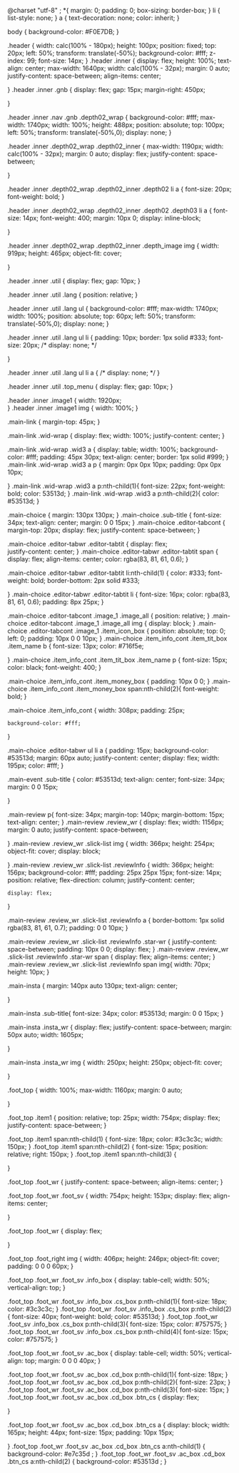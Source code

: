 @charset "utf-8" ;
*{
    margin: 0;
    padding: 0;
    box-sizing: border-box;
}
li {
    list-style: none;
}
a {
    text-decoration: none;
    color: inherit;
}

body {
    background-color: #F0E7DB;
}

.header {
    width: calc(100% - 180px);
    height: 100px;
    position: fixed;
    top: 20px;
    left: 50%;
    transform: translate(-50%);
    background-color: #fff;
    z-index: 99;
    font-size: 14px;
}
.header .inner {
    display: flex;
    height: 100%;
    text-align: center;
    max-width: 1640px;
    width: calc(100% - 32px);
    margin: 0 auto;
    justify-content: space-between;
    align-items: center;
    
    
}
.header .inner .gnb {
    display: flex;
    gap: 15px;
    margin-right: 450px;

}




.header .inner .nav .gnb .depth02_wrap  {
    background-color: #fff;
    max-width: 1740px;
    width: 100%;
    height: 488px;
    position: absolute;
    top: 100px;
    left: 50%;
    transform: translate(-50%,0);
    display: none;
}


.header .inner .depth02_wrap .depth02_inner {
    max-width: 1190px;
    width: calc(100% - 32px);
    margin: 0 auto;
    display: flex;
    justify-content: space-between;
    
}

.header .inner .depth02_wrap .depth02_inner .depth02 li a {
    font-size: 20px;
    font-weight: bold;
}

.header .inner .depth02_wrap .depth02_inner .depth02 .depth03 li a {
    font-size: 14px;
    font-weight: 400;
    margin: 10px 0;
    display: inline-block;
    
}

.header .inner .depth02_wrap .depth02_inner .depth_image img {
    width: 919px;
    height: 465px;
    object-fit: cover;
    
}

.header .inner .util {
    display: flex;
    gap: 10px;
}

.header .inner .util .lang {
    position: relative;
}

.header .inner .util .lang ul {
    background-color: #fff;
    max-width: 1740px;
    width: 100%;
    position: absolute;
    top: 60px;
    left: 50%;
    transform: translate(-50%,0);
    display: none;
}

.header .inner .util .lang ul li {
    padding: 10px;
    border: 1px solid #333;
    font-size: 20px;
    /* display: none; */
    
}

.header .inner .util .lang ul li a {
    /* display: none; */
}

.header .inner .util .top_menu {
    display: flex;
    gap: 10px;
}

.header .inner .image1 {
    width: 1920px;   
}
.header .inner .image1 img {
    width: 100%;
}


.main-link {
margin-top: 45px;
}

.main-link .wid-wrap {
    display: flex;
    width: 100%;
    justify-content: center;
}

.main-link .wid-wrap .wid3 a {
    display: table;
    width: 100%;
    background-color: #fff;
    padding: 45px 30px;
    text-align: center;
    border: 1px solid #999;
}
.main-link .wid-wrap .wid3 a p {
    margin: 0px 0px 10px;
    padding: 0px 0px 10px;
    
}
.main-link .wid-wrap .wid3 a p:nth-child(1){
    font-size: 22px;
    font-weight: bold;
    color: 53513d;
}
.main-link .wid-wrap .wid3 a p:nth-child(2){
    color: #53513d;
}

.main-choice {
    margin: 130px 130px;
}
.main-choice .sub-title {
    font-size: 34px;
    text-align: center;
    margin: 0 0 15px;
}
.main-choice .editor-tabcont {
    margin-top: 20px;
    display: flex;
    justify-content: space-between;
}

.main-choice .editor-tabwr .editor-tabtit {
    display: flex;   
    justify-content: center;
}
.main-choice .editor-tabwr .editor-tabtit span {
    display: flex;
    align-items: center;
    color: rgba(83, 81, 61, 0.6);
}

.main-choice .editor-tabwr .editor-tabtit li:nth-child(1) {
    color: #333;
    font-weight: bold;
    border-bottom: 2px solid #333;
    
}
.main-choice .editor-tabwr .editor-tabtit li {
    font-size: 16px;
    color: rgba(83, 81, 61, 0.6);
    padding: 8px 25px;
}

.main-choice .editor-tabcont .image_1 .image_all  {
   position: relative;
}
.main-choice .editor-tabcont .image_1 .image_all img {
    display: block;
}
.main-choice .editor-tabcont .image_1 .item_icon_box {
    position: absolute;
    top: 0;
    left: 0;
    padding: 10px 0 0 10px;
}
.main-choice .item_info_cont .item_tit_box .item_name b {
    font-size: 13px;
    color: #716f5e;
    
}
.main-choice .item_info_cont .item_tit_box .item_name p {
    font-size: 15px;
    color: black;
    font-weight: 400;
}

.main-choice .item_info_cont .item_money_box {
    padding: 10px 0 0;
}
.main-choice .item_info_cont .item_money_box span:nth-child(2){
    font-weight: bold;
}

.main-choice .item_info_cont {
    width: 308px;
    padding: 25px;
    
    background-color: #fff;
}

.main-choice .editor-tabwr ul li a {
    padding: 15px;
    background-color: #53513d;
    margin: 60px auto;
    justify-content: center;
    display: flex;
    width: 195px;
    color: #fff;
}

.main-event .sub-title {
    color: #53513d;
    text-align: center;
    font-size: 34px;
    margin: 0 0 15px;
    
}


.main-review p{
    font-size: 34px;
    margin-top: 140px;
    margin-bottom: 15px;
    text-align: center;
}
.main-review .review_wr  {
    display: flex;
    width: 1156px;
    margin: 0 auto;
    justify-content: space-between;

}
.main-review .review_wr .slick-list img {
    width: 366px;
    height: 254px;
    object-fit: cover;
    display: block;
    
}
.main-review .review_wr .slick-list .reviewInfo {
    width: 366px;
    height: 156px;
    background-color: #fff;
    padding: 25px 25px 15px;
    font-size: 14px;
    position: relative;
    flex-direction: column;
    justify-content: center;
    
    display: flex;
    
    
}

.main-review .review_wr .slick-list .reviewInfo a {
    border-bottom: 1px solid rgba(83, 81, 61, 0.7);
    padding: 0 0 10px;
}

.main-review .review_wr .slick-list .reviewInfo .star-wr {
    justify-content: space-between;
    padding: 10px 0 0;
    display: flex;
}
.main-review .review_wr .slick-list .reviewInfo .star-wr span  {
    display: flex;
    align-items: center;
}
.main-review .review_wr .slick-list .reviewInfo span img{
   width: 70px;
   height: 10px;
}


.main-insta {
    margin: 140px auto 130px;
    text-align: center;
    
}

.main-insta .sub-title{
    font-size: 34px;
    color: #53513d;
    margin: 0 0 15px;
}

.main-insta .insta_wr {
    display: flex;
    justify-content: space-between;
    margin: 50px auto;
    width: 1605px;

}

.main-insta .insta_wr img {
    width: 250px;
    height: 250px;
    object-fit: cover;
    
}

.foot_top {
    width: 100%;
    max-width: 1160px;
    margin: 0 auto;
    
}

.foot_top .item1 {
    position: relative;
    top: 25px;
    width: 754px;
    display: flex;
    justify-content: space-between;
}

.foot_top .item1  span:nth-child(1) {
   font-size: 18px;
   color: #3c3c3c;
   width: 150px;
}
.foot_top .item1  span:nth-child(2) {
   font-size: 15px;
   position: relative;
   right: 150px;
}
.foot_top .item1  span:nth-child(3) {
  
}

.foot_top .foot_wr {
    justify-content: space-between;
    align-items: center;
}

.foot_top .foot_wr .foot_sv  {
    width: 754px;
    height: 153px;
    display: flex;
    align-items: center;
    
}


.foot_top .foot_wr {
   display: flex;
   
}

.foot_top .foot_right img {
    width: 406px;
    height: 246px;
    object-fit: cover;
    padding: 0 0 0 60px;
}



.foot_top .foot_wr .foot_sv .info_box {
    display: table-cell;
    width: 50%;
    vertical-align: top;
}

.foot_top .foot_wr .foot_sv .info_box .cs_box p:nth-child(1){
    font-size: 18px;
    color: #3c3c3c;
}
.foot_top .foot_wr .foot_sv .info_box .cs_box p:nth-child(2){
    font-size: 40px;
    font-weight: bold;
    color: #53513d;
}
.foot_top .foot_wr .foot_sv .info_box .cs_box p:nth-child(3){
    font-size: 15px;
    color: #757575;
}
.foot_top .foot_wr .foot_sv .info_box .cs_box p:nth-child(4){
    font-size: 15px;
    color: #757575;
}


.foot_top .foot_wr .foot_sv .ac_box {
    display: table-cell;
    width: 50%;
    vertical-align: top;
    margin: 0 0 0 40px;
}

.foot_top .foot_wr .foot_sv .ac_box .cd_box p:nth-child(1){
    font-size: 18px;
} 
.foot_top .foot_wr .foot_sv .ac_box .cd_box p:nth-child(2){
    font-size: 23px;
} 
.foot_top .foot_wr .foot_sv .ac_box .cd_box p:nth-child(3){
    font-size: 15px;
} 
.foot_top .foot_wr .foot_sv .ac_box .cd_box .btn_cs {
    display: flex;
    
}

.foot_top .foot_wr .foot_sv .ac_box .cd_box .btn_cs a {
    display: block;
    width: 165px;
    height: 44px;
    font-size: 15px; 
    padding: 10px 15px;

} 
.foot_top .foot_wr .foot_sv .ac_box .cd_box .btn_cs a:nth-child(1) {
    background-color: #e7c35d ;
}
.foot_top .foot_wr .foot_sv .ac_box .cd_box .btn_cs a:nth-child(2) {
    background-color: #53513d ;
}

